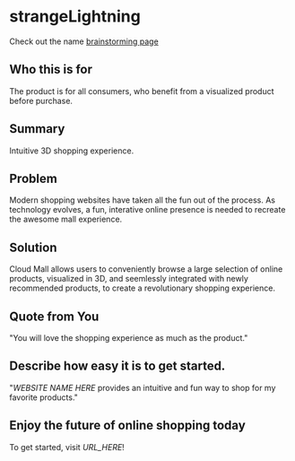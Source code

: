 # strangeLightning
Check out the name [brainstorming page](https://github.com/StrangeLightning/strangeLightning/wiki/Name-brainstorming)

## Who this is for
The product is for all consumers, who benefit from a visualized product before purchase.

## Summary
Intuitive 3D shopping experience.

## Problem
Modern shopping websites have taken all the fun out of the process. As technology evolves,
a fun, interative online presence is needed to recreate the awesome mall experience.

## Solution
Cloud Mall allows users to conveniently browse a large selection of online products, visualized in 3D, 
and seemlessly integrated with newly recommended products, to create a revolutionary shopping experience.

## Quote from You
"You will love the shopping experience as much as the product."

## Describe how easy it is to get started.
"_WEBSITE NAME HERE_ provides an intuitive and fun way to shop for my favorite products."

## Enjoy the future of online shopping today 

To get started, visit _URL_HERE_!
